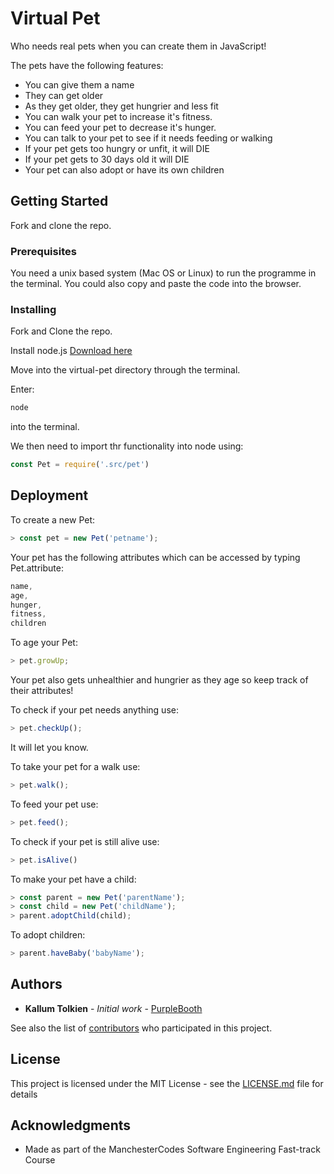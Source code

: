 # Virtual Pet

Who needs real pets when you can create them in JavaScript!

The pets have the following features:
- You can give them a name
- They can get older
- As they get older, they get hungrier and less fit
- You can walk your pet to increase it's fitness.
- You can feed your pet to decrease it's hunger.
- You can talk to your pet to see if it needs feeding or walking
- If your pet gets too hungry or unfit, it will DIE
- If your pet gets to 30 days old it will DIE
- Your pet can also adopt or have its own children

## Getting Started

Fork and clone the repo.

### Prerequisites

You need a unix based system (Mac OS or Linux) to run the programme in the terminal. You could also copy and paste the code into the browser.

### Installing

Fork and Clone the repo.

Install node.js [Download here](https://nodejs.org/en/)

Move into the virtual-pet directory through the terminal.

Enter:

```javascript
node
```
into the terminal.

We then need to import thr functionality into node using:

```javascript
const Pet = require('.src/pet')
```

## Deployment

To create a new Pet:

```javascript
> const pet = new Pet('petname');
```

Your pet has the following attributes which can be accessed by typing Pet.attribute:

```javascript
name,
age,
hunger,
fitness,
children
```

To age your Pet:

```javascript
> pet.growUp;
```

Your pet also gets unhealthier and hungrier as they age so keep track of their attributes!

To check if your pet needs anything use:

```javascript
> pet.checkUp();
```
It will let you know.

To take your pet for a walk use:

```javascript
> pet.walk();
```
To feed your pet use:

```javascript
> pet.feed();
```
To check if your pet is still alive use:

```javascript
> pet.isAlive()
```
To make your pet have a child:

```javascript
> const parent = new Pet('parentName');
> const child = new Pet('childName');
> parent.adoptChild(child);
```
To adopt children:

```javascript
> parent.haveBaby('babyName');
```

## Authors

* **Kallum Tolkien** - *Initial work* - [PurpleBooth](https://github.com/hatenhaten)

See also the list of [contributors](https://github.com/hatenhaten/virtual-pet/contributors) who participated in this project.

## License

This project is licensed under the MIT License - see the [LICENSE.md](LICENSE.md) file for details

## Acknowledgments

* Made as part of the ManchesterCodes Software Engineering Fast-track Course